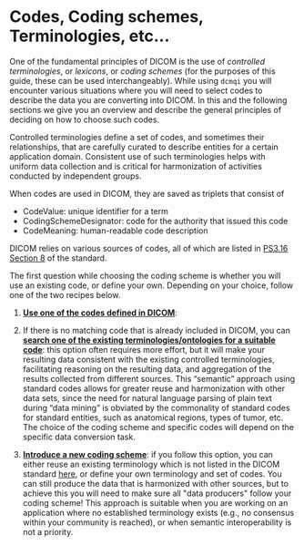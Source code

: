 # Codes, Coding schemes, Terminologies, etc...

One of the fundamental principles of DICOM is the use of _controlled terminologies_, or _lexicons_, or _coding schemes_ (for the purposes of this guide, these can be used interchangeably). While using `dcmqi` you will encounter various situations where you will need to select codes to describe the data you are converting into DICOM. In this and the following sections we give you an overview and describe the general principles of deciding on how to choose such codes.

Controlled terminologies define a set of codes, and sometimes their relationships, that are carefully curated to describe entities for a certain application domain. Consistent use of such terminologies helps with uniform data collection and is critical for harmonization of activities conducted by  independent groups.

When codes are used in DICOM, they are saved as triplets that consist of
* CodeValue: unique identifier for a term
* CodingSchemeDesignator: code for the authority that issued this code
* CodeMeaning: human-readable code description

DICOM relies on various sources of codes, all of which are listed in [PS3.16 Section 8](http://dicom.nema.org/medical/dicom/current/output/chtml/part16/chapter_8.html) of the standard.

The first question while choosing the coding scheme is whether you will use an existing code, or define your own. Depending on your choice, follow one of the two recipes below.

1. [**Use one of the codes defined in DICOM**](existing_coding_scheme.md): 

2. If there is no matching code that is already included in DICOM, you can [**search one of the existing terminologies/ontologies for a suitable code**](searching_codes_outside_dicom.md): this option often requires more effort, but it will make your resulting data consistent with the existing controlled terminologies, facilitating reasoning on the resulting data, and aggregation of the results collected from different sources.  This “semantic” approach using standard codes allows for greater reuse and harmonization with other data sets, since the need for natural language parsing of plain text during “data mining” is obviated by the commonality of standard codes for standard entities, such as anatomical regions, types of tumor, etc. The choice of the coding scheme and specific codes will depend on the specific data conversion task.

3. [**Introduce a new coding scheme**](new_coding_scheme.md): if you follow this option, you can either reuse an existing terminology which is not listed in the DICOM standard [here](http://dicom.nema.org/medical/dicom/current/output/chtml/part16/chapter_8.html), or define your own terminology and set of codes. You can still produce the data that is harmonized with other sources, but to achieve this you will need to make sure all "data producers" follow your coding scheme! This approach is suitable when you are working on an application where no established terminology exists (e.g., no consensus within your community is reached), or when semantic interoperability is not a priority.


